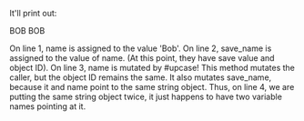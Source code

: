 It'll print out:

BOB
BOB

On line 1, name is assigned to the value 'Bob'.
On line 2, save_name is assigned to the value of name.
(At this point, they have save value and object ID).
On line 3, name is mutated by #upcase!
This method mutates the caller, but the object ID remains
the same. It also mutates save_name, because it and name
point to the same string object. 
Thus, on line 4, we are putting the same string object twice,
it just happens to have two variable names pointing at it.
